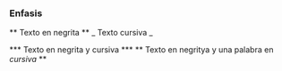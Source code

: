 ### Enfasis

** Texto en negrita ** 
_ Texto cursiva _ 

*** Texto en negrita y cursiva ***
** Texto en negritya y una palabra en _cursiva_ **
